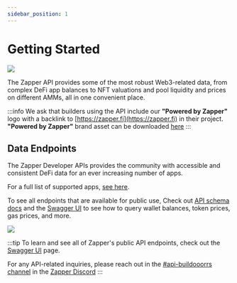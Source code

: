 ```yaml
---
sidebar_position: 1
---
```


# Getting Started

![](../../static/img/assets/zapper_api_logo.png)

The Zapper API provides some of the most robust Web3-related data, 
from complex DeFi app balances to NFT valuations and  pool liquidity and prices on different AMMs, all in
one convenient place. 

:::info 
We ask that builders using the API include our **"Powered by Zapper"**
logo with a backlink to [https://zapper.fi](https://zapper.fi) in their project.
**"Powered by Zapper"** brand asset can be downloaded
[here](../docs/brand-assets.md)
:::

## Data Endpoints

The Zapper Developer APIs provides the community with accessible and consistent
DeFi data for an ever increasing number of apps.

For a full list of supported apps, [see here](https://zapper.fi/protocols).

To see all endpoints that are available for public use, Check out [API schema docs](https://studio.zapper.fi/docs/apis/api-syntax) and the
[Swagger UI](https://api.zapper.fi/api/static/index.html#) to see how to query
wallet balances, token prices, gas prices, and more.

![](../../static/img/assets/data_api.png)

:::tip 
To learn and see all of Zapper's public API endpoints, check out the
[Swagger UI](https://api.zapper.fi/api/static/index.html#/) page.

For any API-related inquiries, please reach out in the
[#api-buildooorrs channel](https://discord.com/channels/647279669388771329/650654989202489354)
in the [Zapper Discord](https://zapper.fi/discord)
:::
